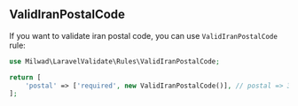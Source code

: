 ## ValidIranPostalCode

If you want to validate iran postal code, you can use `ValidIranPostalCode` rule:

```php
use Milwad\LaravelValidate\Rules\ValidIranPostalCode;

return [
    'postal' => ['required', new ValidIranPostalCode()], // postal => 3354355599
];
```
